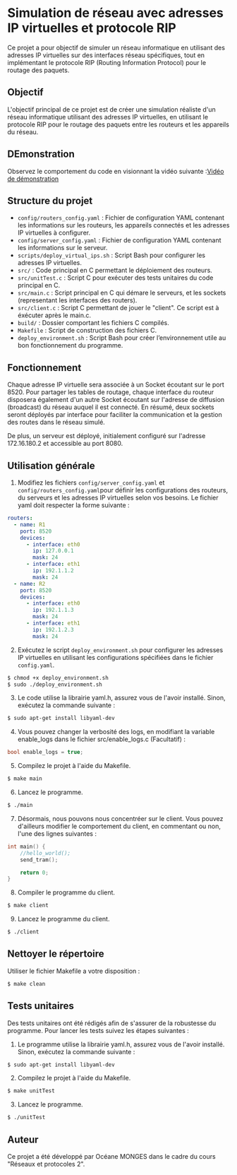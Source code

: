 
# Simulation de réseau avec adresses IP virtuelles et protocole RIP

Ce projet a pour objectif de simuler un réseau informatique en utilisant des adresses IP virtuelles sur des interfaces réseau spécifiques, tout en implémentant le protocole RIP (Routing Information Protocol) pour le routage des paquets.

## Objectif

L'objectif principal de ce projet est de créer une simulation réaliste d'un réseau informatique utilisant des adresses IP virtuelles, en utilisant le protocole RIP pour le routage des paquets entre les routeurs et les appareils du réseau.

## DEmonstration

Observez le comportement du code en visionnant la vidéo suivante :[Vidéo de démonstration](https://youtu.be/cL6CKh77HVs)

## Structure du projet

- `config/routers_config.yaml` : Fichier de configuration YAML contenant les informations sur les routeurs, les appareils connectés et les adresses IP virtuelles à configurer.
- `config/server_config.yaml` : Fichier de configuration YAML contenant les informations sur le serveur.
- `scripts/deploy_virtual_ips.sh` : Script Bash pour configurer les adresses IP virtuelles.
- `src/` : Code principal en C permettant le déploiement des routeurs.
- `src/unitTest.c` : Script C pour exécuter des tests unitaires du code principal en C.
- `src/main.c` : Script principal en C qui démare le serveurs, et les sockets (representant les interfaces des routers).
- `src/client.c` : Script C permettant de jouer le "client". Ce script est à éxécuter après le main.c.
- `build/` : Dossier comportant les fichiers C compilés.
- `Makefile` : Script de construction des fichiers C.
- `deploy_environment.sh` : Script Bash pour créer l’environnement utile au bon fonctionnement du programme.

## Fonctionnement

Chaque adresse IP virtuelle sera associée à un Socket écoutant sur le port 8520. Pour partager les tables de routage, chaque interface du routeur disposera également d'un autre Socket écoutant sur l'adresse de diffusion (broadcast) du réseau auquel il est connecté. En résumé, deux sockets seront déployés par interface pour faciliter la communication et la gestion des routes dans le réseau simulé.

De plus, un serveur est déployé, initialement configuré sur l'adresse 172.16.180.2 et accessible au port 8080.

## Utilisation générale

1. Modifiez les fichiers `config/server_config.yaml` et `config/routers_config.yaml`pour définir les configurations des routeurs, du serveurs et les adresses IP virtuelles selon vos besoins. Le fichier yaml doit respecter la forme suivante :

```yaml
routers:
  - name: R1
    port: 8520
    devices:
      - interface: eth0
        ip: 127.0.0.1
        mask: 24
      - interface: eth1
        ip: 192.1.1.2
        mask: 24
  - name: R2
    port: 8520
    devices:
      - interface: eth0
        ip: 192.1.1.3
        mask: 24
      - interface: eth1
        ip: 192.1.2.3
        mask: 24
```
2. Exécutez le script `deploy_environment.sh` pour configurer les adresses IP virtuelles en utilisant les configurations spécifiées dans le fichier `config.yaml`.
```bash
$ chmod +x deploy_environment.sh
$ sudo ./deploy_environment.sh
```
3. Le code utilise la librairie yaml.h, assurez vous de l'avoir installé. Sinon, exécutez la commande suivante :
```bash
$ sudo apt-get install libyaml-dev
```
4. Vous pouvez changer la verbosité des logs, en modifiant la variable enable_logs dans le fichier src/enable_logs.c (Facultatif) :
```c
bool enable_logs = true;
```
5. Compilez le projet à l'aide du Makefile.
```bash
$ make main
```
6. Lancez le programme.
```bash
$ ./main
```
7. Désormais, nous pouvons nous concentréer sur le client. Vous pouvez d'ailleurs modifier le comportement du client, en commentant ou non, l'une des lignes suivantes : 
```c
int main() {
    //hello_world();
    send_tram();

    return 0;
}
```
8. Compiler le programme du client.
```bash
$ make client
```
9. Lancez le programme du client.
```bash
$ ./client
```
## Nettoyer le répertoire
Utiliser le fichier Makefile a votre disposition :
```bash
$ make clean
```
## Tests unitaires
Des tests unitaires ont été rédigés afin de s'assurer de la robustesse du programme. Pour lancer les tests suivez les étapes suivantes :
1. Le programme utilise la librairie yaml.h, assurez vous de l'avoir installé. Sinon, exécutez la commande suivante :
```bash
$ sudo apt-get install libyaml-dev
```
2. Compilez le projet à l'aide du Makefile.
```bash
$ make unitTest
```
3. Lancez le programme.
```bash
$ ./unitTest
```
## Auteur

Ce projet a été développé par Océane MONGES dans le cadre du cours "Réseaux et protocoles 2".
